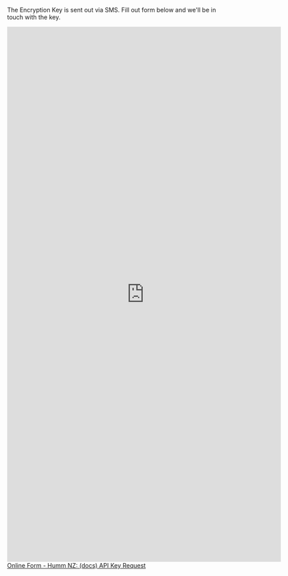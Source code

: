 The Encryption Key is sent out via SMS. Fill out form below and we'll be in touch with the key.

<!-- Display in AU -->
<div class="online-form" style=display:%au-only%>
    <iframe src="https://docs.google.com/forms/d/e/1FAIpQLSeOqN9AAa-5KTe7M58cxLxDmkeDTLoWTCebkJ61Jwfh2LoEDg/viewform?embedded=true" width="640" height="1250" frameborder="0" marginheight="0" marginwidth="0">Loading…</iframe>
</div>

<!-- Display in NZ -->
<div class="online-form" style=display:%nz-only%>
    <script type="text/javascript" src="https://fxl.formstack.com/forms/js.php/humm_nz_api_key_request"></script>
    <noscript>
        <a href="https://fxl.formstack.com/forms/humm_nz_api_key_request" title="Online Form">Online Form - Humm NZ: (docs) API Key Request</a>
    </noscript>
</div>